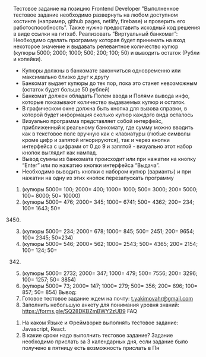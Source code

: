 Тестовое задание на позицию Frontend Developer
"Выполненное тестовое задание необходимо развернуть на любом доступном
хостинге (например, github pages, netlify, firebase) и проверить его работоспособность".
Также нужно предоставить исходный код решения в виде ссылки на гитхаб.
Реализовать “Виртуальный банкомат”:
Необходимо сделать программу которая будет принимать на вход некоторое значение
и выдавать релевантное количество купюр (купюры 5000; 2000; 1000; 500; 200; 100; 50)
и выводить остаток (Рубли и копейки).
- Купюры должны в банкомате закончиться одновременно или максимально
  близко друг к другу
- Банкомат выдает купюры до тех пор, пока это станет невозможным (остаток
  будет больше 50 рублей)
- Банкомат должен обладать Полем ввода и Полями вывода инфо, которые
  показывают количество выдаваемых купюр и остаток.
- В графическом окне должна быть кнопка для вызова справки, в которой будет
  информация сколько купюр каждого вида осталось
- Визуально программа представляет собой интерфейс, приближенный к
  реальному банкомату, где сумму можно вводить как в текстовое поле вручную
  как с клавиатуры (любые символы кроме цифр и запятой игнорируются), так и
  через кнопки интерфейса с цифрами от 0 до 9 и запятой - визуально этот набор
  кнопок выглядит как нампад.
- Вывод суммы из банкомата происходит или при нажатии на кнопку “Enter” или по
  нажатию кнопки интерфейса “Выдача”.
- Необходимо выводить кнопки с набором купюр (варианты) и при нажатии на
  одну из этих кнопок перезапускать программу
1. (купюры 5000= 100; 2000= 400; 1000= 1000; 500= 3000; 200= 5000; 100= 8000;
   50= 10000)
2. (купюры 5000= 476; 2000= 345; 1000= 6741; 500= 4362; 200= 234; 100= 1643; 50=
3450)
3. (купюры 5000= 234; 2000= 678; 1000= 845; 500= 2451; 200= 9654; 100= 2345;
   50=234)
4. (купюры 5000= 546; 2000= 562; 1000= 2543; 500= 4365; 200= 2154; 100= 124; 50=
342)
5. (купюры 5000= 2732; 2000= 347; 1000= 479; 500= 7556; 200= 3296; 100= 1257;
   50= 3854)
6. (купюры 5000= 73; 2000= 147; 1000= 279; 500= 356; 200= 696; 100= 857; 50= 854)
   Вывод:
1. Готовое тестовое задание ждем на почту: t.yakimovahr@gmail.com
2. Заполнить небольшую анкету для понимания уровня знаний:
   https://forms.gle/SQ28DKBZmBWY2zUB9
   FAQ
1) На каком Языке и Фреймворке выполнять тестовое задание: Javascript, React.
2) В какие сроки надо выполнить тестовое задание?
   Задание необходимо прислать за 3 календарных дня, если задание было получено
   в пятницу есть возможность прислать в Пн
